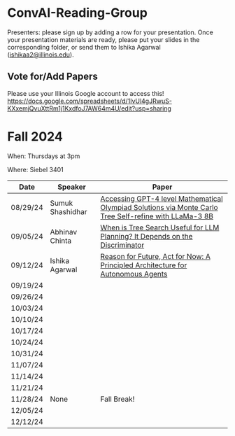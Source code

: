 # ConvAI-Reading-Group

Presenters: please sign up by adding a row for your presentation. Once your presentation materials are ready, please put your slides in the corresponding folder, or send them to Ishika Agarwal (ishikaa2@illinois.edu).

## Vote for/Add Papers
Please use your Illinois Google account to access this!
https://docs.google.com/spreadsheets/d/1IvUl4gJRwuS-KXxemjQvuXttRm1j1KxdfoJ7AW64m4U/edit?usp=sharing

# Fall 2024

When: Thursdays at 3pm

Where: Siebel 3401


| Date | Speaker | Paper |
|------|---------|-------|
|08/29/24|Sumuk Shashidhar|[Accessing GPT-4 level Mathematical Olympiad Solutions via Monte Carlo Tree Self-refine with LLaMa-3 8B](https://arxiv.org/abs/2406.07394)|
|09/05/24|Abhinav Chinta|[When is Tree Search Useful for LLM Planning? It Depends on the Discriminator](https://arxiv.org/pdf/2402.10890)|
|09/12/24|Ishika Agarwal|[Reason for Future, Act for Now: A Principled Architecture for Autonomous Agents](https://arxiv.org/pdf/2309.17382)|
|09/19/24|||
|09/26/24|||
|10/03/24|||
|10/10/24|||
|10/17/24|||
|10/24/24|||
|10/31/24|||
|11/07/24|||
|11/14/24|||
|11/21/24|||
|11/28/24|None|Fall Break!|
|12/05/24|||
|12/12/24|||
